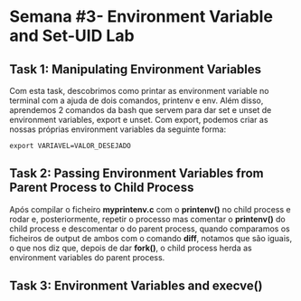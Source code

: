 # Semana  #3- Environment Variable and Set-UID Lab


## Task 1: Manipulating Environment Variables


Com esta task, descobrimos como printar as environment variable no terminal com a ajuda de dois comandos, printenv e env.
Além disso, aprendemos 2 comandos da bash que servem para dar set e unset de environment variables, export e unset. Com export, podemos criar as nossas próprias environment variables da seguinte forma:

```
export VARIAVEL=VALOR_DESEJADO
``` 

## Task 2: Passing Environment Variables from Parent Process to Child Process


Após compilar o ficheiro **myprintenv.c** com o **printenv()** no child process e rodar e, posteriormente, repetir o processo mas comentar o **printenv()** do child process e descomentar o do parent process, quando comparamos os ficheiros de output de ambos com o comando **diff**, notamos que são iguais, o que nos diz que, depois de dar **fork()**, o child process herda as environment variables do parent process.


## Task 3: Environment Variables and execve()
